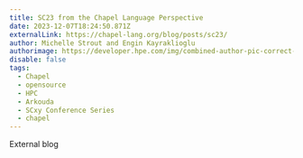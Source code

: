 ```yaml
---
title: SC23 from the Chapel Language Perspective
date: 2023-12-07T18:24:50.871Z
externalLink: https://chapel-lang.org/blog/posts/sc23/
author: Michelle Strout and Engin Kayraklioglu
authorimage: https://developer.hpe.com/img/combined-author-pic-correct-ratio.jpg
disable: false
tags:
  - Chapel
  - opensource
  - HPC
  - Arkouda
  - SCxy Conference Series
  - chapel
---
```

E﻿xternal blog